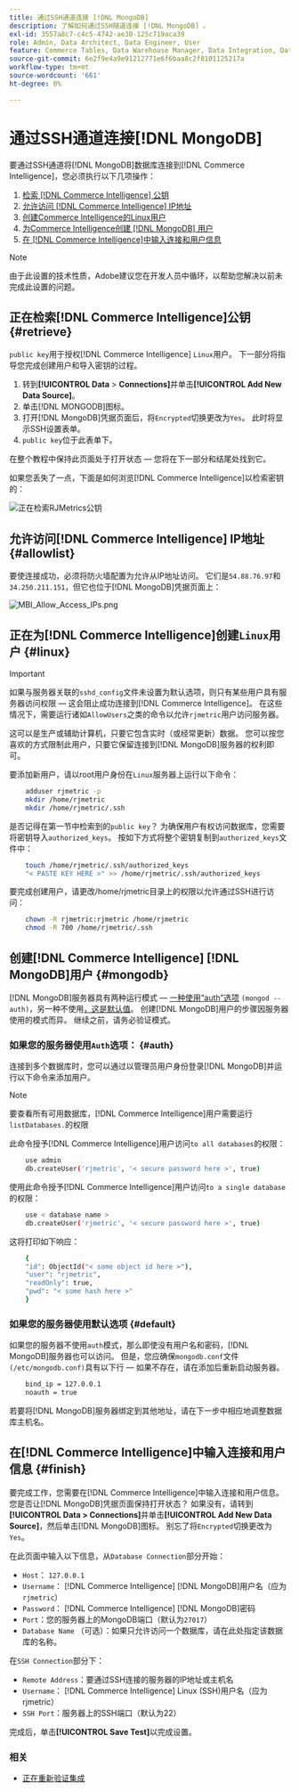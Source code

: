 ```yaml
---
title: 通过SSH通道连接 [!DNL MongoDB]
description: 了解如何通过SSH隧道连接 [!DNL MongoDB] 。
exl-id: 3557a8c7-c4c5-4742-ae30-125c719aca39
role: Admin, Data Architect, Data Engineer, User
feature: Commerce Tables, Data Warehouse Manager, Data Integration, Data Import/Export
source-git-commit: 6e2f9e4a9e91212771e6f6baa8c2f8101125217a
workflow-type: tm+mt
source-wordcount: '661'
ht-degree: 0%

---
```


# 通过SSH通道连接[!DNL MongoDB]

要通过SSH通道将[!DNL MongoDB]数据库连接到[!DNL Commerce Intelligence]，您必须执行以下几项操作：

1. [检索 [!DNL Commerce Intelligence] 公钥](#retrieve)
1. [允许访问 [!DNL Commerce Intelligence] IP地址](#allowlist)
1. [创建Commerce Intelligence的Linux用户](#linux)
1. [为Commerce Intelligence创建 [!DNL MongoDB] 用户](#mongodb)
1. [在 [!DNL Commerce Intelligence]中输入连接和用户信息](#finish)

>[!NOTE]
>
>由于此设置的技术性质，Adobe建议您在开发人员中循环，以帮助您解决以前未完成此设置的问题。

## 正在检索[!DNL Commerce Intelligence]公钥 {#retrieve}

`public key`用于授权[!DNL Commerce Intelligence] `Linux`用户。 下一部分将指导您完成创建用户和导入密钥的过程。

1. 转到&#x200B;**[!UICONTROL Data** > **Connections]**&#x200B;并单击&#x200B;**[!UICONTROL Add New Data Source]**。
1. 单击[!DNL MONGODB]图标。
1. 打开[!DNL MongoDB]凭据页面后，将`Encrypted`切换更改为`Yes`。 此时将显示SSH设置表单。
1. `public key`位于此表单下。

在整个教程中保持此页面处于打开状态 — 您将在下一部分和结尾处找到它。

如果您丢失了一点，下面是如何浏览[!DNL Commerce Intelligence]以检索密钥的：

![正在检索RJMetrics公钥](../../../assets/MongoDB_Public_Key.gif)<!--{:.zoom}-->

## 允许访问[!DNL Commerce Intelligence] IP地址 {#allowlist}

要使连接成功，必须将防火墙配置为允许从IP地址访问。 它们是`54.88.76.97`和`34.250.211.151`，但它也位于[!DNL MongoDB]凭据页面上：

![MBI_Allow_Access_IPs.png](../../../assets/MBI_allow_access_IPs.png)

## 正在为[!DNL Commerce Intelligence]创建`Linux`用户 {#linux}

>[!IMPORTANT]
>
>如果与服务器关联的`sshd_config`文件未设置为默认选项，则只有某些用户具有服务器访问权限 — 这会阻止成功连接到[!DNL Commerce Intelligence]。 在这些情况下，需要运行诸如`AllowUsers`之类的命令以允许`rjmetric`用户访问服务器。

这可以是生产或辅助计算机，只要它包含实时（或经常更新）数据。 您可以按您喜欢的方式限制此用户，只要它保留连接到[!DNL MongoDB]服务器的权利即可。

要添加新用户，请以root用户身份在`Linux`服务器上运行以下命令：

```bash
    adduser rjmetric -p
    mkdir /home/rjmetric
    mkdir /home/rjmetric/.ssh
```

是否记得在第一节中检索到的`public key`？ 为确保用户有权访问数据库，您需要将密钥导入`authorized_keys`。 按如下方式将整个密钥复制到`authorized_keys`文件中：

```bash
    touch /home/rjmetric/.ssh/authorized_keys
    "< PASTE KEY HERE >" >> /home/rjmetric/.ssh/authorized_keys
```

要完成创建用户，请更改/home/rjmetric目录上的权限以允许通过SSH进行访问：

```bash
    chown -R rjmetric:rjmetric /home/rjmetric
    chmod -R 700 /home/rjmetric/.ssh
```

## 创建[!DNL Commerce Intelligence] [!DNL MongoDB]用户 {#mongodb}

[!DNL MongoDB]服务器具有两种运行模式 — [一种使用“auth”选项](#auth) `(mongod -- auth)`，另一种不使用[，这是默认值](#default)。 创建[!DNL MongoDB]用户的步骤因服务器使用的模式而异。 继续之前，请务必验证模式。

### 如果您的服务器使用`Auth`选项： {#auth}

连接到多个数据库时，您可以通过以管理员用户身份登录[!DNL MongoDB]并运行以下命令来添加用户。

>[!NOTE]
>
>要查看所有可用数据库，[!DNL Commerce Intelligence]用户需要运行`listDatabases.`的权限

此命令授予[!DNL Commerce Intelligence]用户访问`to all databases`的权限：

```bash
    use admin
    db.createUser('rjmetric', '< secure password here >', true)
```

使用此命令授予[!DNL Commerce Intelligence]用户访问`to a single database`的权限：

```bash
    use < database name >
    db.createUser('rjmetric', '< secure password here >', true)
```

这将打印如下响应：

```bash
    {
    "id": ObjectId("< some object id here >"),
    "user": "rjmetric",
    "readOnly": true,
    "pwd": "< some hash here >"
    }
```

### 如果您的服务器使用默认选项 {#default}

如果您的服务器不使用`auth`模式，那么即使没有用户名和密码，[!DNL MongoDB]服务器也可以访问。 但是，您应确保`mongodb.conf`文件`(/etc/mongodb.conf)`具有以下行 — 如果不存在，请在添加后重新启动服务器。

```bash
    bind_ip = 127.0.0.1
    noauth = true
```

若要将[!DNL MongoDB]服务器绑定到其他地址，请在下一步中相应地调整数据库主机名。

## 在[!DNL Commerce Intelligence]中输入连接和用户信息 {#finish}

要完成工作，您需要在[!DNL Commerce Intelligence]中输入连接和用户信息。 您是否让[!DNL MongoDB]凭据页面保持打开状态？ 如果没有，请转到&#x200B;**[!UICONTROL Data > Connections]**&#x200B;并单击&#x200B;**[!UICONTROL Add New Data Source]**，然后单击[!DNL MongoDB]图标。 别忘了将`Encrypted`切换更改为`Yes`。

在此页面中输入以下信息，从`Database Connection`部分开始：

* `Host`： `127.0.0.1`
* `Username`： [!DNL Commerce Intelligence] [!DNL MongoDB]用户名（应为`rjmetric`）
* `Password`： [!DNL Commerce Intelligence] [!DNL MongoDB]密码
* `Port`：您的服务器上的MongoDB端口（默认为`27017`）
* `Database Name` （可选）：如果只允许访问一个数据库，请在此处指定该数据库的名称。

在`SSH Connection`部分下：

* `Remote Address`：要通过SSH连接的服务器的IP地址或主机名
* `Username`： [!DNL Commerce Intelligence] Linux (SSH)用户名（应为rjmetric）
* `SSH Port`：服务器上的SSH端口（默认为22）

完成后，单击&#x200B;**[!UICONTROL Save Test]**&#x200B;以完成设置。

### 相关

* [正在重新验证集成](https://experienceleague.adobe.com/docs/commerce-knowledge-base/kb/how-to/mbi-reauthenticating-integrations.html)

